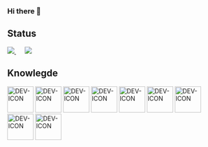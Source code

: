 ### Hi there 👋

## Status
  <div>
  <a href="https://github.com/rickalves/github-readme-stats">
    <img src="https://github-readme-stats.vercel.app/api?username=rickalves&show_icons=true&theme=highcontrast"/>
  </a>
  <a href="https://github.com/rickalves/github-readme-stats" style="margin-left:20px;">
    <img src="https://github-readme-stats.vercel.app/api/top-langs/?username=rickalves&theme=highcontrast&layout=compact"/>
  </a>
 </div>
  
## Knowlegde

<div style="display:inline-block">
  <img title="HTML5" alt="DEV-ICON" height="60" width="60" src="https://cdn.jsdelivr.net/gh/devicons/devicon/icons/html5/html5-original.svg" />
  <img title="CSS3" alt="DEV-ICON" height="60" width="60" src="https://cdn.jsdelivr.net/gh/devicons/devicon/icons/css3/css3-original.svg" />
  <img title="JAVASCRIPT" alt="DEV-ICON" height="60" width="60" src="https://cdn.jsdelivr.net/gh/devicons/devicon/icons/javascript/javascript-original.svg" />
  <img title="NODEJS" alt="DEV-ICON" height="60" width="60" src="https://cdn.jsdelivr.net/gh/devicons/devicon/icons/nodejs/nodejs-original.svg" />
  <img title="REACT" alt="DEV-ICON" height="60" width="60" src="https://cdn.jsdelivr.net/gh/devicons/devicon/icons/react/react-original.svg" />
  <img title="BOOTSTRAP" alt="DEV-ICON" height="60" width="60" src="https://cdn.jsdelivr.net/gh/devicons/devicon/icons/bootstrap/bootstrap-plain.svg" />
  <img title="WEBPACK" alt="DEV-ICON" height="60" width="60" src="https://cdn.jsdelivr.net/gh/devicons/devicon/icons/webpack/webpack-original.svg"/>
  <img title="MYSQL" alt="DEV-ICON" height="60" width="60" src="https://cdn.jsdelivr.net/gh/devicons/devicon/icons/mysql/mysql-original.svg" />
  <img title="JAVA" alt="DEV-ICON" height="60" width="60" src="https://cdn.jsdelivr.net/gh/devicons/devicon/icons/java/java-original-wordmark.svg" />
</div>

<!--
**rickalves/rickalves** is a ✨ _special_ ✨ repository because its `README.md` (this file) appears on your GitHub profile.

Here are some ideas to get you started:

- 🔭 I’m currently working on ...
- 🌱 I’m currently learning ...
- 👯 I’m looking to collaborate on ...
- 🤔 I’m looking for help with ...
- 💬 Ask me about ...
- 📫 How to reach me: ...
- 😄 Pronouns: ...
- ⚡ Fun fact: ...
-->
